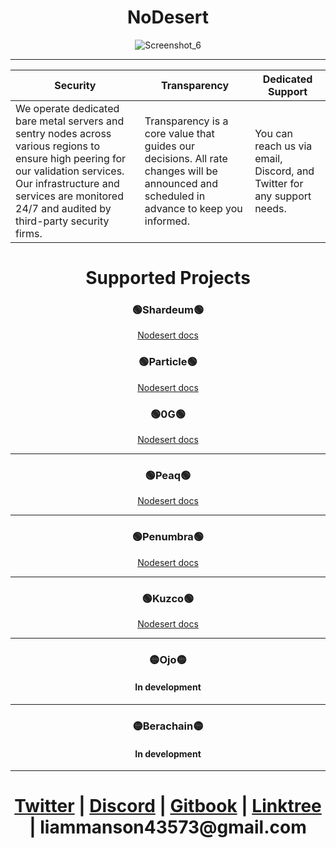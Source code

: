 <h1 align="center">NoDesert</h1>

<p align="center">
  <img src="https://github.com/user-attachments/assets/edd0bd4b-d022-4dd2-9968-861056147f58" alt="Screenshot_6">
</p>

---
| **Security**         | **Transparency**                                                   | **Dedicated Support**                                            |
|----------------------|--------------------------------------------------------------------|------------------------------------------------------------------|
| We operate dedicated bare metal servers and sentry nodes across various regions to ensure high peering for our validation services. Our infrastructure and services are monitored 24/7 and audited by third-party security firms. | Transparency is a core value that guides our decisions. All rate changes will be announced and scheduled in advance to keep you informed. | You can reach us via email, Discord, and Twitter for any support needs. |

<h1 align="center">Supported Projects</h1>

<h3 align="center">🟢Shardeum🟢</h3>

<div align="center">
  <a href="https://nodesert.gitbook.io/nodesert/shardeum">Nodesert docs</a>
</div>

<h3 align="center">🟢Particle🟢</h3>

<div align="center">
  <a href="https://nodesert.gitbook.io/nodesert/particle">Nodesert docs</a>
</div>

<h3 align="center">🟢0G🟢</h3>

<div align="center">
  <a href="https://nodesert.gitbook.io/nodesert/0g-node">Nodesert docs</a>
</div>

---

<h3 align="center">🟢Peaq🟢</h3>

<div align="center">
  <a href="https://nodesert.gitbook.io/nodesert/peaq-node">Nodesert docs</a>
</div>

---

<h3 align="center">🟢Penumbra🟢</h3>

<div align="center">
  <a href="https://nodesert.gitbook.io/nodesert/penumbra-node">Nodesert docs</a>
</div>

---

<h3 align="center">🟢Kuzco🟢</h3>

<div align="center">
  <a href="https://nodesert.gitbook.io/nodesert/kuzco-node">Nodesert docs</a>
</div>

---

<h3 align="center">🟡Ojo🟡</h3>

<h4 align="center">In development</h4>

---

<h3 align="center">🟡Berachain🟡</h3>

<h4 align="center">In development</h4>

---

<h1 align="center">
  <a href="https://x.com/node_sert">Twitter</a> | 
  <a href="https://discord.com/users/1018948113106473063">Discord</a> | 
  <a href="https://nodesert.gitbook.io/nodesert/">Gitbook</a> | 
  <a href="https://linktr.ee/nodesert">Linktree</a> |
  liammanson43573@gmail.com
</h1>



